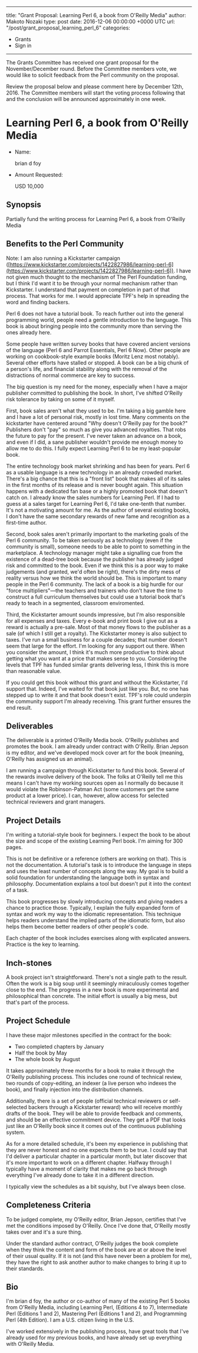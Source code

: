 
---
title: "Grant Proposal: Learning Perl 6, a book from O'Reilly Media"
author: Makoto Nozaki
type: post
date: 2016-12-06 00:00:00 +0000 UTC
url: "/post/grant_proposal_learning_perl_6"
categories:
 - Grants
 - Sign in

---

The Grants Committee has received one grant proposal for the November/December round.  Before the Committee members vote, we would like to solicit feedback from the Perl community on the proposal.

Review the proposal below and please comment here by December 12th, 2016.  The Committee members will start the voting process following that and the conclusion will be announced approximately in one week.

# Learning Perl 6, a book from O'Reilly Media

- Name:

    brian d foy

- Amount Requested:

    USD 10,000

## Synopsis

Partially fund the writing process for Learning Perl 6, a book from O'Reilly Media

## Benefits to the Perl Community

Note: I am also running a Kickstarter campaign
([https://www.kickstarter.com/projects/1422827986/learning-perl-6](https://www.kickstarter.com/projects/1422827986/learning-perl-6)). I
have not given much thought to the mechanism of The Perl Foundation
funding, but I think I'd want it to be through your normal mechanism
rather than Kickstarter. I understand that payment on completion in
part of that process. That works for me. I would appreciate TPF's help
in spreading the word and finding backers.

Perl 6 does not have a tutorial book. To reach further out into the general
programming world, people need a gentle introduction to the language. This
book is about bringing people into the community more than serving the
ones already here.

Some people have written survey books that have covered ancient
versions of the language (Perl 6 and Parrot Essentials, Perl 6 Now).
Other people are working on cookbook-style example books (Moritz Lenz
most notably). Several other efforts have stalled or stopped. A book
can be a big chunk of a person's life, and financial stability along with
the removal of the distractions of normal commerce are key to success.

The big question is my need for the money, especially when I have a
major publisher committed to publishing the book. In short, I've
shifted O'Reilly risk tolerance by taking on some of it myself.

First, book sales aren't what they used to be. I'm taking a big gamble
here and I have a lot of personal risk, mostly in lost time. Many
comments on the kickstarter have centered around "Why doesn't O'Reilly
pay for the book?" Publishers don't "pay" so much as give you advanced
royalties. That robs the future to pay for the present. I've never
taken an advance on a book, and even if I did, a sane publisher
wouldn't provide me enough money to allow me to do this. I fully
expect Learning Perl 6 to be my least-popular book.

The entire technology book market shrinking and has been for years.
Perl 6 as a usable language is a new technology in an already crowded
market. There's a big chance that this is a "front list" book that
makes all of its sales in the first months of its release and is never
bought again. This situation happens with a dedicated fan base or a
highly promoted book that doesn't catch on. I already know the sales
numbers for Learning Perl. If I had to guess at a sales target for
Learning Perl 6, I'd take one-tenth that number. It's not a motivating
amount for me. As the author of several existing books, I don't have
the same secondary rewards of new fame and recognition as a first-time
author.

Second, book sales aren't primarily important to the marketing
goals of the Perl 6 community. To be taken seriously as a technology
(even if the community is small), someone needs to be able to point to
something in the marketplace. A technology manager might take a
signalling cue from the existence of a dead-tree book because the
publisher has already judged risk and committed to the book. Even if
we think this is a poor way to make judgements (and granted, we'd
often be right), there's the dirty mess of reality versus how we think
the world should be. This is important to many people in the Perl 6
community. The lack of a book is a big hurdle for our "force
multipliers"—the teachers and trainers who don't have the time to
construct a full curriculum themselves but could use a tutorial book
that's ready to teach in a segmented, classroom enviromented.

Third, the Kickstarter amount sounds impressive, but I'm also
responsible for all expenses and taxes. Every e-book and print book I
give out as a reward is actually a pre-sale. Most of that money flows
to the publisher as a sale (of which I still get a royalty). The
Kickstarter money is also subject to taxes. I've run a small business
for a couple decades; that number doesn't seem that large for the
effort. I'm looking for any support out there. When you consider the
amount, I think it's much more productive to think about getting what
you want at a price that makes sense to you. Considering the levels
that TPF has funded similar grants delivering less, I think this is
more than reasonable value.

If you could get this book without this grant and without the
Kickstarter, I'd support that. Indeed, I've waited for that book just
like you. But, no one has stepped up to write it and that book doesn't
exist. TPF's role could underpin the community support I'm already
receiving. This grant further ensures the end result.



## Deliverables

The deliverable is a printed O'Reilly Media book. O'Reilly publishes
and promotes the book. I am already under contract with O'Reilly.
Brian Jepson is my editor, and we've developed mock cover art for the
book (meaning, O'Reilly has assigned us an animal).

I am running a campaign through Kickstarter to fund this book. Several
of the rewards involve delivery of the book. The folks at O'Reilly
tell me this means I can't have my working sources open as I normally
do because it would violate the Robinson-Patman Act (some customers
get the same product at a lower price). I can, however, allow access
for selected technical reviewers and grant managers.

## Project Details

I'm writing a tutorial-style book for beginners. I expect the book to
be about the size and scope of the existing Learning Perl book. I'm
aiming for 300 pages.

This is not be definitive or a reference (others are working on
that). This is not the documentation. A tutorial's task is to introduce
the language in steps and uses the least number of concepts along the
way. My goal is to build a solid foundation for understanding the
language both in syntax and philosophy. Documentation explains a tool
but doesn't put it into the context of a task.

This book progresses by slowly introducing concepts and giving
readers a chance to practice those. Typically, I explain the fully
expanded form of syntax and work my way to the idiomatic
representation. This technique helps readers understand the implied
parts of the idiomatic form, but also helps them become better readers
of other people's code.

Each chapter of the book includes exercises along with explicated
answers. Practice is the key to learning.

## Inch-stones

A book project isn't straightforward. There's not a single
path to the result. Often the work is a big soup until it seemingly
miraculously comes together close to the end. The progress in a new
book is more experimental and philosophical than concrete. The initial
effort is usually a big mess, but that's part of the process.

## Project Schedule

I have these major milestones specified in the contract for the book:

- Two completed chapters by January
- Half the book by May
- The whole book by August

It takes approximately three months for a book to make it through the
O'Reilly publishing process. This includes one round of technical
review, two rounds of copy-editing, an indexer (a live person who
indexes the book), and finally injection into the distribution channels.

Additionally, there is a set of people (official technical reviewers
or self-selected backers through a Kickstarter reward) who will
receive monthly drafts of the book. They will be able to provide feedback
and comments, and should be an effective commitment device. They get a PDF
that looks just like an O'Reilly book since it comes out of the continuous
publishing system.

As for a more detailed schedule, it's been my experience in publishing
that they are never honest and no one expects them to be true. I could
say that I'd deliver a particular chapter in a particular month, but
later discover that it's more important to work on a different
chapter. Halfway through I typically have a moment of clarity that
makes me go back through everything I've already done to take it in a
different direction.

I typically view the schedules as a bit squishy, but I've always been
close.

## Completeness Criteria

To be judged complete, my O'Reilly editor, Brian Jepson, certifies
that I've met the conditions imposed by O'Reilly. Once I've done that,
O'Reilly mostly takes over and it's a sure thing.

Under the standard author contract, O'Reilly judges the book complete
when they think the content and form of the book are at or above the
level of their usual quality. If it is not (and this have never been a
problem for me), they have the right to ask another author to make
changes to bring it up to their standards.

## Bio

I'm brian d foy, the author or co-author of many of the existing
Perl 5 books from O'Reilly Media, including Learning Perl, (Editions 4 to 7),
Intermediate Perl (Editions 1 and 2), Mastering Perl (Editions 1 and 2), and
Programming Perl (4th Edition). I am a U.S. citizen living in the U.S.

I've worked extensively in the publishing process, have great tools that
I've already used for my previous books, and have already set up everything
with O'Reilly Media.



